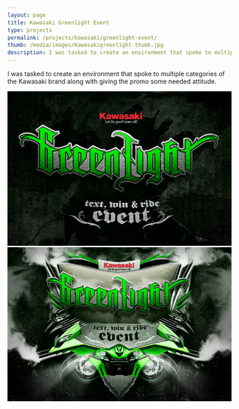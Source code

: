 ```yaml
---
layout: page
title: Kawasaki Greenlight Event
type: projects
permalink: /projects/kawasaki/greenlight-event/
thumb: /media/images/Kawasakigreenlight-thumb.jpg
description: I was tasked to create an environment that spoke to multiple categories of the Kawasaki brand along with giving the promo some needed attitude.
---
```


I was tasked to create an environment that spoke to multiple categories of the Kawasaki brand along with giving the promo some needed attitude.

![](/media/images/Kawasakigreenlight1.jpg)
![](/media/images/Kawasakigreenlight2.jpg)